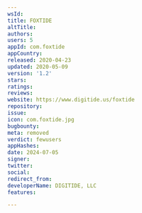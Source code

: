 ```yaml
---
wsId: 
title: FOXTIDE
altTitle: 
authors: 
users: 5
appId: com.foxtide
appCountry: 
released: 2020-04-23
updated: 2020-05-09
version: '1.2'
stars: 
ratings: 
reviews: 
website: https://www.digitide.us/foxtide
repository: 
issue: 
icon: com.foxtide.jpg
bugbounty: 
meta: removed
verdict: fewusers
appHashes: 
date: 2024-07-05
signer: 
twitter: 
social: 
redirect_from: 
developerName: DIGITIDE, LLC
features: 

---
```



